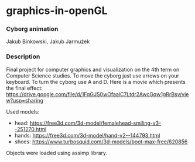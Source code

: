 # graphics-in-openGL
### Cyborg animation
Jakub Binkowski, Jakub Jarmużek

### Description
Final project for computer graphics and visualization on the 4th term on Computer Science studies.
To move the cyborg just use arrows on your keyboard. To turn the cyborg use A and D.
Here is a movie which presents the final effect:
https://drive.google.com/file/d/1FqGJS0wOfaalC7Ltdr2AwcGqw1gRrBsv/view?usp=sharing

Used models: 
- head: https://free3d.com/3d-model/femalehead-smiling-v3--251270.html
- hands: https://free3d.com/3d-model/hand-v2--144793.html
- shoes: https://www.turbosquid.com/3d-models/boot-max-free/620856

Objects were loaded using assimp library.
